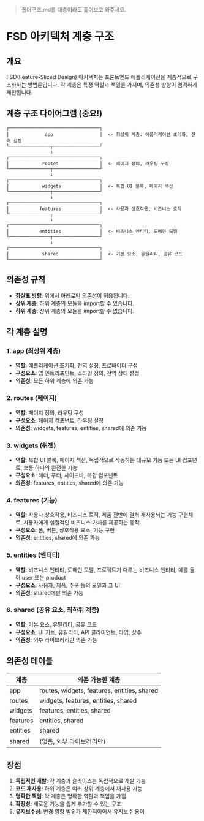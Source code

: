 > 폴더구조.md를 대충이라도 훑어보고 와주세요.

# FSD 아키텍처 계층 구조

## 개요

FSD(Feature-Sliced Design) 아키텍처는 프론트엔드 애플리케이션을 계층적으로 구조화하는 방법론입니다. 각 계층은 특정 역할과 책임을 가지며, 의존성 방향이 엄격하게 제한됩니다.

## 계층 구조 다이어그램 (중요!)

```
┌─────────────────────────────────┐
│             app                 │  <- 최상위 계층: 애플리케이션 초기화, 전역 설정
└───────────────┬─────────────────┘
                ↓
┌─────────────────────────────────┐
│            routes               │  <- 페이지 정의, 라우팅 구성
└───────────────┬─────────────────┘
                ↓
┌─────────────────────────────────┐
│            widgets              │  <- 복합 UI 블록, 페이지 섹션
└───────────────┬─────────────────┘
                ↓
┌─────────────────────────────────┐
│           features              │  <- 사용자 상호작용, 비즈니스 로직
└───────────────┬─────────────────┘
                ↓
┌─────────────────────────────────┐
│           entities              │  <- 비즈니스 엔티티, 도메인 모델
└───────────────┬─────────────────┘
                ↓
┌─────────────────────────────────┐
│            shared               │  <- 기본 요소, 유틸리티, 공유 코드
└─────────────────────────────────┘
```

## 의존성 규칙

- **화살표 방향**: 위에서 아래로만 의존성이 허용됩니다.
- **상위 계층**: 하위 계층의 모듈을 import할 수 있습니다.
- **하위 계층**: 상위 계층의 모듈을 import할 수 없습니다.

## 각 계층 설명

### 1. app (최상위 계층)

- **역할**: 애플리케이션 초기화, 전역 설정, 프로바이더 구성
- **구성요소**: 앱 엔트리포인트, 스타일 정의, 전역 상태 설정
- **의존성**: 모든 하위 계층에 의존 가능

### 2. routes (페이지)

- **역할**: 페이지 정의, 라우팅 구성
- **구성요소**: 페이지 컴포넌트, 라우팅 설정
- **의존성**: widgets, features, entities, shared에 의존 가능

### 3. widgets (위젯)

- **역할**: 복합 UI 블록, 페이지 섹션, 독립적으로 작동하는 대규모 기능 또는 UI 컴포넌트, 보통 하나의 완전한 기능.
- **구성요소**: 헤더, 푸터, 사이드바, 복합 컴포넌트
- **의존성**: features, entities, shared에 의존 가능

### 4. features (기능)

- **역할**: 사용자 상호작용, 비즈니스 로직, 제품 전반에 걸쳐 재사용되는 기능 구현체로, 사용자에게 실질적인 비즈니스 가치를 제공하는 동작.
- **구성요소**: 폼, 버튼, 상호작용 요소, 기능 구현
- **의존성**: entities, shared에 의존 가능

### 5. entities (엔티티)

- **역할**: 비즈니스 엔티티, 도메인 모델, 프로젝트가 다루는 비즈니스 엔티티, 예를 들어 user 또는 product
- **구성요소**: 사용자, 제품, 주문 등의 모델과 그 UI
- **의존성**: shared에만 의존 가능

### 6. shared (공유 요소, 최하위 계층)

- **역할**: 기본 요소, 유틸리티, 공유 코드
- **구성요소**: UI 키트, 유틸리티, API 클라이언트, 타입, 상수
- **의존성**: 외부 라이브러리만 의존 가능

## 의존성 테이블

| 계층     | 의존 가능한 계층                            |
| -------- | ------------------------------------------- |
| app      | routes, widgets, features, entities, shared |
| routes   | widgets, features, entities, shared         |
| widgets  | features, entities, shared                  |
| features | entities, shared                            |
| entities | shared                                      |
| shared   | (없음, 외부 라이브러리만)                   |

## 장점

1. **독립적인 개발**: 각 계층과 슬라이스는 독립적으로 개발 가능
2. **코드 재사용**: 하위 계층은 여러 상위 계층에서 재사용 가능
3. **명확한 책임**: 각 계층은 명확한 역할과 책임을 가짐
4. **확장성**: 새로운 기능을 쉽게 추가할 수 있는 구조
5. **유지보수성**: 변경 영향 범위가 제한적이어서 유지보수 용이
